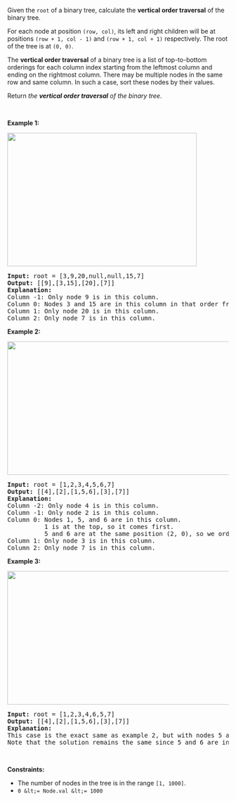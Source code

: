 Given the `` root `` of a binary tree, calculate the __vertical order traversal__ of the binary tree.

For each node at position `` (row, col) ``, its left and right children will be at positions `` (row + 1, col - 1) `` and `` (row + 1, col + 1) `` respectively. The root of the tree is at `` (0, 0) ``.

The __vertical order traversal__ of a binary tree is a list of top-to-bottom orderings for each column index starting from the leftmost column and ending on the rightmost column. There may be multiple nodes in the same row and same column. In such a case, sort these nodes by their values.

Return _the __vertical order traversal__ of the binary tree_.

&nbsp;

__Example 1:__

<img alt="" src="https://assets.leetcode.com/uploads/2021/01/29/vtree1.jpg" style="width: 431px; height: 304px;"/>

<pre>
<strong>Input:</strong> root = [3,9,20,null,null,15,7]
<strong>Output:</strong> [[9],[3,15],[20],[7]]
<strong>Explanation:</strong>
Column -1: Only node 9 is in this column.
Column 0: Nodes 3 and 15 are in this column in that order from top to bottom.
Column 1: Only node 20 is in this column.
Column 2: Only node 7 is in this column.</pre>

__Example 2:__

<img alt="" src="https://assets.leetcode.com/uploads/2021/01/29/vtree2.jpg" style="width: 512px; height: 304px;"/>

<pre>
<strong>Input:</strong> root = [1,2,3,4,5,6,7]
<strong>Output:</strong> [[4],[2],[1,5,6],[3],[7]]
<strong>Explanation:</strong>
Column -2: Only node 4 is in this column.
Column -1: Only node 2 is in this column.
Column 0: Nodes 1, 5, and 6 are in this column.
          1 is at the top, so it comes first.
          5 and 6 are at the same position (2, 0), so we order them by their value, 5 before 6.
Column 1: Only node 3 is in this column.
Column 2: Only node 7 is in this column.
</pre>

__Example 3:__

<img alt="" src="https://assets.leetcode.com/uploads/2021/01/29/vtree3.jpg" style="width: 512px; height: 304px;"/>

<pre>
<strong>Input:</strong> root = [1,2,3,4,6,5,7]
<strong>Output:</strong> [[4],[2],[1,5,6],[3],[7]]
<strong>Explanation:</strong>
This case is the exact same as example 2, but with nodes 5 and 6 swapped.
Note that the solution remains the same since 5 and 6 are in the same location and should be ordered by their values.
</pre>

&nbsp;

__Constraints:__

*   The number of nodes in the tree is in the range `` [1, 1000] ``.
*   `` 0 &lt;= Node.val &lt;= 1000 ``